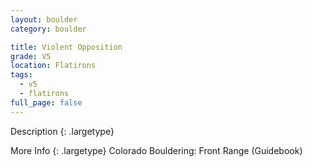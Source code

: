 ```yaml
---
layout: boulder
category: boulder

title: Violent Opposition
grade: V5
location: Flatirons
tags:
  - v5
  - flatirons
full_page: false
---
```


Description
{: .largetype}


More Info
{: .largetype}
Colorado Bouldering: Front Range (Guidebook)
